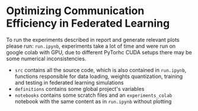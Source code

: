 # Optimizing Communication Efficiency in Federated Learning

To run the experiments described in report and generate relevant plots please run: `run.ipynb`, experiments take a lot of time and were run on google colab with GPU, due to different PyTorhc CUDA setups there may be some numerical inconsistencies. 

- `src` contains all the source code, which is also contained in `run.ipynb`, functions responsible for data loading, weights quantization, training and testing in federated learning simulations
- `definitions` contains some global project's variables
-  `notebooks` contains some scratch files and an `experiments_colab` notebook with the same content as in `run.ipynb` without plotting

